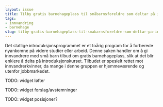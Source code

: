 ```yaml
---
layout: issue
title: Tilby gratis barnehageplass til småbarnsforeldre som deltar på introduksjonskurset
tags:
- innvandring
- barnehage
slug: tilby-gratis-barnehageplass-til-smabarnsforeldre-som-deltar-pa-introduksjonskurset
---
```


Det statlige introduksjonsprogrammet er et toårig program for å forberede nyankomne på videre studier eller arbeid. Denne saken handler om å gi innvandrere med små barn tilbud om gratis barnehageplass, slik at det blir enklere å delta på introduksjonskurset. Tilbudet er spesielt rettet mot innvandrerkvinner, da mange i denne gruppen er hjemmeværende og utenfor jobbmarkedet.

TODO: widget løfter

TODO: widget forslag/avstemninger

TODO: widget posisjoner?

